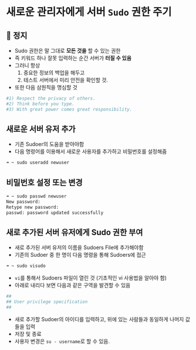 # 새로운 관리자에게 서버 `Sudo` 권한 주기

## 🛑 정지
* Sudo 권한은 말 그대로 **모든 것을** 할 수 있는 권한
* 즉 키워드 하나 잘못 입력하는 순간 서버가 **터질 수 있음**
* 그러니 항상
    1) 중요한 정보의 백업을 해두고
    2) 테스트 서버에서 미리 안전을 확인할 것.
* 또한 다음 삼원칙을 명심할 것

```zsh
#1) Respect the privacy of others.
#2) Think before you type.
#3) With great power comes great responsibility.
```

## 새로운 서버 유저 추가

* 기존 Sudoer의 도움을 받아야함
* 다음 명령어를 이용해서 새로운 사용자를 추가하고 비밀번호를 설정해줌

```zsh
➜ ~ sudo useradd newuser
```

## 비밀번호 설정 또는 변경

```zsh
➜ ~ sudo passwd newuser
New password: 
Retype new password: 
passwd: password updated successfully
```

## 새로 추가된 서버 유저에게 Sudo 권한 부여

* 새로 추가된 서버 유저의 이름을 Sudoers File에 추가해야함
* 기존의 Sudoer 중 한 명이 다음 명령을 통해 Sudoers에 접근

```zsh
➜ ~ sudo visudo
```

* `vi`를 통해서 Sudoers 파일이 열린 것 (기초적인 vi 사용법을 알아야 함)
* 아래로 내리다 보면 다음과 같은 구역을 발견할 수 있음

```zsh
##
## User privilege specification
##
```

* 새로 추가할 Sudoer의 아이디를 입력하고, 위에 있는 사람들과 동일하게 나머지 값들을 입력
* 저장 및 종료
* 사용자 변경은 `su - username`로 할 수 있음.